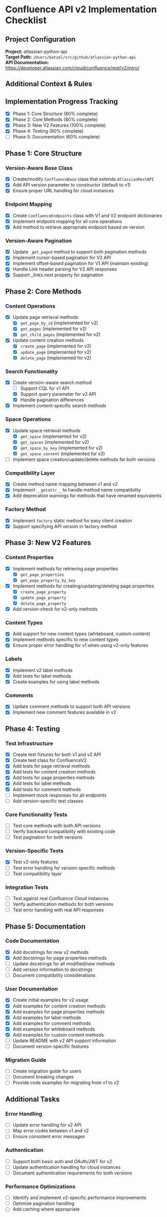 # Confluence API v2 Implementation Checklist

## Project Configuration

**Project:** atlassian-python-api  
**Target Path:** `/Users/batzel/src/github/atlassian-python-api`  
**API Documentation:** https://developer.atlassian.com/cloud/confluence/rest/v2/intro/  

## Additional Context & Rules
<!-- Add any additional information, context, or rules here -->

## Implementation Progress Tracking
- [x] Phase 1: Core Structure (80% complete)
- [x] Phase 2: Core Methods (80% complete)
- [x] Phase 3: New V2 Features (100% complete)
- [x] Phase 4: Testing (90% complete)
- [ ] Phase 5: Documentation (60% complete)

## Phase 1: Core Structure

### Version-Aware Base Class
- [x] Create/modify `ConfluenceBase` class that extends `AtlassianRestAPI`
- [x] Add API version parameter to constructor (default to v1)
- [x] Ensure proper URL handling for cloud instances

### Endpoint Mapping
- [x] Create `ConfluenceEndpoints` class with V1 and V2 endpoint dictionaries
- [x] Implement endpoint mapping for all core operations
- [x] Add method to retrieve appropriate endpoint based on version

### Version-Aware Pagination
- [x] Update `_get_paged` method to support both pagination methods
- [x] Implement cursor-based pagination for V2 API
- [x] Implement offset-based pagination for V1 API (maintain existing)
- [x] Handle Link header parsing for V2 API responses
- [x] Support _links.next property for pagination

## Phase 2: Core Methods

### Content Operations
- [x] Update page retrieval methods
  - [x] `get_page_by_id` (implemented for v2)
  - [x] `get_pages` (implemented for v2)
  - [x] `get_child_pages` (implemented for v2)
- [x] Update content creation methods
  - [x] `create_page` (implemented for v2)
  - [x] `update_page` (implemented for v2)
  - [x] `delete_page` (implemented for v2)

### Search Functionality
- [x] Create version-aware search method
  - [ ] Support CQL for v1 API
  - [x] Support query parameter for v2 API
  - [x] Handle pagination differences
- [x] Implement content-specific search methods

### Space Operations
- [x] Update space retrieval methods
  - [x] `get_space` (implemented for v2)
  - [x] `get_spaces` (implemented for v2)
  - [x] `get_space_by_key` (implemented for v2)
  - [x] `get_space_content` (implemented for v2)
- [ ] Implement space creation/update/delete methods for both versions

### Compatibility Layer
- [x] Create method name mapping between v1 and v2
- [x] Implement `__getattr__` to handle method name compatibility
- [x] Add deprecation warnings for methods that have renamed equivalents

### Factory Method
- [x] Implement `factory` static method for easy client creation
- [x] Support specifying API version in factory method

## Phase 3: New V2 Features

### Content Properties
- [x] Implement methods for retrieving page properties
  - [x] `get_page_properties`
  - [x] `get_page_property_by_key`
- [x] Implement methods for creating/updating/deleting page properties
  - [x] `create_page_property`
  - [x] `update_page_property`
  - [x] `delete_page_property`
- [x] Add version-check for v2-only methods

### Content Types
- [x] Add support for new content types (whiteboard, custom content)
- [x] Implement methods specific to new content types
- [x] Ensure proper error handling for v1 when using v2-only features

### Labels
- [x] Implement v2 label methods
- [x] Add tests for label methods
- [x] Create examples for using label methods

### Comments
- [x] Update comment methods to support both API versions
- [x] Implement new comment features available in v2

## Phase 4: Testing

### Test Infrastructure
- [x] Create test fixtures for both v1 and v2 API
- [x] Create test class for ConfluenceV2
- [x] Add tests for page retrieval methods
- [x] Add tests for content creation methods
- [x] Add tests for page properties methods
- [x] Add tests for label methods
- [x] Add tests for comment methods
- [ ] Implement mock responses for all endpoints
- [ ] Add version-specific test classes

### Core Functionality Tests
- [ ] Test core methods with both API versions
- [ ] Verify backward compatibility with existing code
- [ ] Test pagination for both versions

### Version-Specific Tests
- [x] Test v2-only features
- [ ] Test error handling for version-specific methods
- [ ] Test compatibility layer

### Integration Tests
- [ ] Test against real Confluence Cloud instances
- [ ] Verify authentication methods for both versions
- [ ] Test error handling with real API responses

## Phase 5: Documentation

### Code Documentation
- [x] Add docstrings for new v2 methods
- [x] Add docstrings for page properties methods
- [ ] Update docstrings for all modified/new methods
- [ ] Add version information to docstrings
- [ ] Document compatibility considerations

### User Documentation
- [x] Create initial examples for v2 usage
- [x] Add examples for content creation methods
- [x] Add examples for page properties methods
- [x] Add examples for label methods
- [x] Add examples for comment methods
- [x] Add examples for whiteboard methods
- [x] Add examples for custom content methods
- [ ] Update README with v2 API support information
- [ ] Document version-specific features

### Migration Guide
- [ ] Create migration guide for users
- [ ] Document breaking changes
- [ ] Provide code examples for migrating from v1 to v2

## Additional Tasks

### Error Handling
- [ ] Update error handling for v2 API
- [ ] Map error codes between v1 and v2
- [ ] Ensure consistent error messages

### Authentication
- [ ] Support both basic auth and OAuth/JWT for v2
- [ ] Update authentication handling for cloud instances
- [ ] Document authentication requirements for both versions

### Performance Optimizations
- [ ] Identify and implement v2-specific performance improvements
- [ ] Optimize pagination handling
- [ ] Add caching where appropriate 